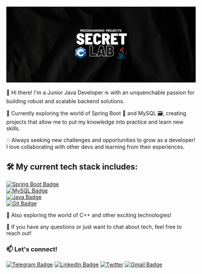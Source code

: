 <p align="center">
  <img src="https://raw.githubusercontent.com/Samestves/Samestves/main/Banner.png" alt="Banner">
</p>

 👋 Hi there! I'm a Junior Java Developer ☕ with an unquenchable passion for building robust and scalable backend solutions. 

🚀 Currently exploring the world of Spring Boot 🍃 and MySQL 🗃️, creating projects that allow me to put my knowledge into practice and learn new skills. 

💡 Always seeking new challenges and opportunities to grow as a developer! I love collaborating with other devs and learning from their experiences. 

<div align="left">
  <h2>🛠️ My current tech stack includes:</h2>
  <p>
    <a href="https://spring.io/projects/spring-boot" target="_blank"><img src="https://img.shields.io/badge/Spring_Boot-F2F4F9?style=for-the-badge&logo=spring-boot" alt="Spring Boot Badge"/></a><br>
    <a href="https://www.mysql.com/" target="_blank"><img src="https://img.shields.io/badge/MySQL-005C84?style=for-the-badge&logo=mysql&logoColor=white" alt="MySQL Badge"/></a><br>
    <a href="https://www.java.com/es/" target="_blank"><img src="https://img.shields.io/badge/java-%23ED8B00.svg?style=for-the-badge&logo=openjdk&logoColor=white" alt="Java Badge"/></a><br>
    <a href="https://git-scm.com/" target="_blank"><img src="https://img.shields.io/badge/git-%23F05033.svg?style=for-the-badge&logo=git&logoColor=white" alt="Git Badge"/></a>
  </p>
</div>


🌱 Also exploring the world of C++ and other exciting technologies!

💬 If you have any questions or just want to chat about tech, feel free to reach out! 

<div align="left">
  <h3>📫 Let's connect!</h3>
  <p>
    <a href="https://t.me/samestves" target="_blank"><img src="https://img.shields.io/badge/Telegram-2CA5E0?style=for-the-badge&logo=telegram&logoColor=white" alt="Telegram Badge"/></a>
    <a href="https://www.linkedin.com/in/samestves" target="_blank"><img src="https://img.shields.io/badge/LinkedIn-0077B5?style=for-the-badge&logo=linkedin&logoColor=white" alt="LinkedIn Badge"/></a>
    <a href="https://twitter.com/samestves" target="_blank"><img src="https://img.shields.io/badge/Twitter-1DA1F2?style=for-the-badge&logo=x&logoColor=white" alt="Twitter"/></a>
    <a href="mailto:samestves@gmail.com"><img src="https://img.shields.io/badge/Gmail-D14836?style=for-the-badge&logo=gmail&logoColor=white" alt="Gmail Badge"/></a>
  </p>
</div>




<!--
**Samestves/Samestves** is a ✨ _special_ ✨ repository because its `README.md` (this file) appears on your GitHub profile.

Here are some ideas to get you started:

- 🔭 I’m currently working on ...
- 🌱 I’m currently learning ...
- 👯 I’m looking to collaborate on ...
- 🤔 I’m looking for help with ...
- 💬 Ask me about ...
- 📫 How to reach me: ...
- 😄 Pronouns: ...
- ⚡ Fun fact: ...
-->
